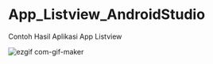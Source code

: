 # App_Listview_AndroidStudio


Contoh Hasil Aplikasi App Listview

![ezgif com-gif-maker](https://user-images.githubusercontent.com/60540037/143584833-14adbdf2-6d41-476e-995f-045138b9dbda.gif)
